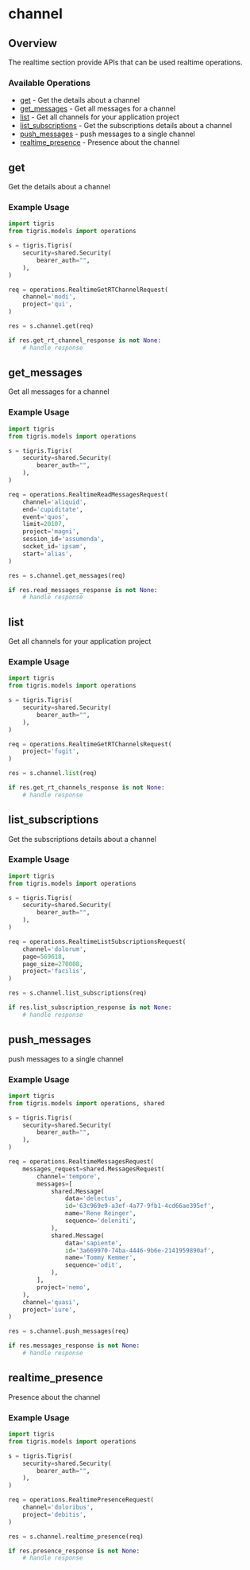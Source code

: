 # channel

## Overview

The realtime section provide APIs that can be used realtime operations.

### Available Operations

* [get](#get) - Get the details about a channel
* [get_messages](#get_messages) - Get all messages for a channel
* [list](#list) - Get all channels for your application project
* [list_subscriptions](#list_subscriptions) - Get the subscriptions details about a channel
* [push_messages](#push_messages) - push messages to a single channel
* [realtime_presence](#realtime_presence) - Presence about the channel

## get

Get the details about a channel

### Example Usage

```python
import tigris
from tigris.models import operations

s = tigris.Tigris(
    security=shared.Security(
        bearer_auth="",
    ),
)

req = operations.RealtimeGetRTChannelRequest(
    channel='modi',
    project='qui',
)

res = s.channel.get(req)

if res.get_rt_channel_response is not None:
    # handle response
```

## get_messages

Get all messages for a channel

### Example Usage

```python
import tigris
from tigris.models import operations

s = tigris.Tigris(
    security=shared.Security(
        bearer_auth="",
    ),
)

req = operations.RealtimeReadMessagesRequest(
    channel='aliquid',
    end='cupiditate',
    event='quos',
    limit=20107,
    project='magni',
    session_id='assumenda',
    socket_id='ipsam',
    start='alias',
)

res = s.channel.get_messages(req)

if res.read_messages_response is not None:
    # handle response
```

## list

Get all channels for your application project

### Example Usage

```python
import tigris
from tigris.models import operations

s = tigris.Tigris(
    security=shared.Security(
        bearer_auth="",
    ),
)

req = operations.RealtimeGetRTChannelsRequest(
    project='fugit',
)

res = s.channel.list(req)

if res.get_rt_channels_response is not None:
    # handle response
```

## list_subscriptions

Get the subscriptions details about a channel

### Example Usage

```python
import tigris
from tigris.models import operations

s = tigris.Tigris(
    security=shared.Security(
        bearer_auth="",
    ),
)

req = operations.RealtimeListSubscriptionsRequest(
    channel='dolorum',
    page=569618,
    page_size=270008,
    project='facilis',
)

res = s.channel.list_subscriptions(req)

if res.list_subscription_response is not None:
    # handle response
```

## push_messages

push messages to a single channel

### Example Usage

```python
import tigris
from tigris.models import operations, shared

s = tigris.Tigris(
    security=shared.Security(
        bearer_auth="",
    ),
)

req = operations.RealtimeMessagesRequest(
    messages_request=shared.MessagesRequest(
        channel='tempore',
        messages=[
            shared.Message(
                data='delectus',
                id='63c969e9-a3ef-4a77-9fb1-4cd66ae395ef',
                name='Rene Reinger',
                sequence='deleniti',
            ),
            shared.Message(
                data='sapiente',
                id='3a669970-74ba-4446-9b6e-2141959890af',
                name='Tommy Kemmer',
                sequence='odit',
            ),
        ],
        project='nemo',
    ),
    channel='quasi',
    project='iure',
)

res = s.channel.push_messages(req)

if res.messages_response is not None:
    # handle response
```

## realtime_presence

Presence about the channel

### Example Usage

```python
import tigris
from tigris.models import operations

s = tigris.Tigris(
    security=shared.Security(
        bearer_auth="",
    ),
)

req = operations.RealtimePresenceRequest(
    channel='doloribus',
    project='debitis',
)

res = s.channel.realtime_presence(req)

if res.presence_response is not None:
    # handle response
```
